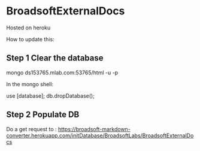 # BroadsoftExternalDocs

Hosted on heroku

How to update this:

## Step 1 Clear the database

mongo ds153765.mlab.com:53765/html -u <dbuser> -p <dbpassword>

In the mongo shell:

use [database];
db.dropDatabase();

## Step 2 Populate DB

Do a get request to : https://broadsoft-markdown-converter.herokuapp.com/initDatabase/BroadsoftLabs/BroadsoftExternalDocs
